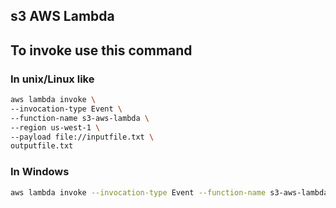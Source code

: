 s3 AWS Lambda
------------------------------------

## To invoke use this command


### In unix/Linux like

```bash
aws lambda invoke \
--invocation-type Event \
--function-name s3-aws-lambda \
--region us-west-1 \
--payload file://inputfile.txt \
outputfile.txt
```

### In Windows

```bash
aws lambda invoke --invocation-type Event --function-name s3-aws-lambda --region us-west-1 --payload file://inputfile.txt outputfile.txt
```

